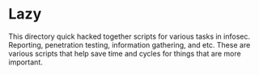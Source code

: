 # Lazy

This directory quick hacked together scripts for various tasks in infosec. Reporting, penetration testing, information gathering, and etc. These are various scripts that help save time and cycles for things that are more important.
